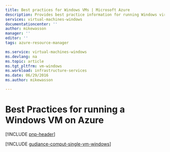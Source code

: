```yaml
---
title: Best practices for Windows VMs | Microsoft Azure
description: Provides best practice information for running Windows virtual machines in Azure.
services: virtual-machines-windows
documentationcenter: ''
author: mikewasson
manager: ''
editor: ''
tags: azure-resource-manager

ms.service: virtual-machines-windows
ms.devlang: na
ms.topic: article
ms.tgt_pltfrm: vm-windows
ms.workload: infrastructure-services
ms.date: 06/29/2016
ms.author: mikewasson

---
```

# Best Practices for running a Windows VM on Azure
[!INCLUDE [pnp-header](../../includes/guidance-pnp-header-include.md)]

[!INCLUDE [gudiance-comput-single-vm-windows](../../includes/guidance-compute-single-vm-windows.md)]

